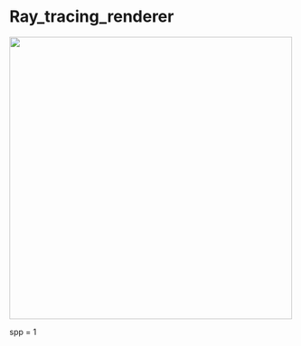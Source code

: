 # Ray_tracing_renderer


<div align = left>
  <img src = '/blob/master/pictures/binary.png' width = 500>
<div>
  

spp = 1
